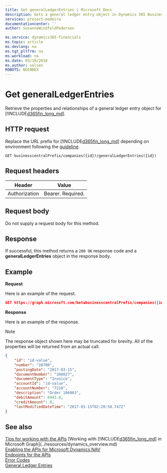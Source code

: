 ```yaml
---
title: Get generalLedgerEntries | Microsoft Docs
description: Gets a general ledger entry object in Dynamics 365 Business Central.
services: project-madeira
documentationcenter: ''
author: SusanneWindfeldPedersen

ms.service: dynamics365-financials
ms.topic: article
ms.devlang: na
ms.tgt_pltfrm: na
ms.workload: na
ms.date: 03/19/2018
ms.author: solsen
ROBOTS: NOINDEX
---
```


# Get generalLedgerEntries
Retrieve the properties and relationships of a general ledger entry object for [!INCLUDE[d365fin_long_md](../../includes/d365fin_long_md.md)].


## HTTP request
Replace the URL prefix for [!INCLUDE[d365fin_long_md](../../includes/d365fin_long_md.md)] depending on environment following the [guideline](../../api-reference/v1.0/endpoints-apis-for-dynamics.md).
```
GET businesscentralPrefix/companies({id})/generalLedgerEntries({id})
```

## Request headers

|Header       |Value             |
|-------------|------------------|
|Authorization|Bearer. Required. |

## Request body
Do not supply a request body for this method.

## Response
If successful, this method returns a ```200 OK``` response code and a **generalLedgerEntries** object in the response body.

## Example

**Request**

Here is an example of the request.
```json
GET https://graph.microsoft.com/betabusinesscentralPrefix/companies({id})/generalLedgerEntries({id})
```

**Response**

Here is an example of the response. 

> [!NOTE]  
>   The response object shown here may be truncated for brevity. All of the properties will be returned from an actual call.

```json
{
    "id": "id-value",
    "number": "10700",
    "postingDate": "2017-03-15",
    "documentNumber": "108027",
    "documentType": "Invoice",
    "accountId": "id-value",
    "accountNumber": "7210",
    "description": "Order 106003",
    "debitAmount": 6943.8,
    "creditAmount": 0,
    "lastModifiedDateTime": "2017-03-15T02:20:58.747Z"
}
```


## See also
[Tips for working with the APIs](business-central/dev-itpro/developer/devenv-connect-apps-tips)
[Working with [!INCLUDE[d365fin_long_md](../../includes/d365fin_long_md.md)] in Microsoft Graph](../resources/dynamics_overview.md)  
[Enabling the APIs for Microsoft Dynamics NAV](../../enabling-apis-for-dynamics-nav.md)  
[Endpoints for the APIs](../../endpoints-apis-for-dynamics.md)  
[Error Codes](../dynamics_error_codes.md)  
[General Ledger Entries](../resources/dynamics_generalledgerentries.md)  